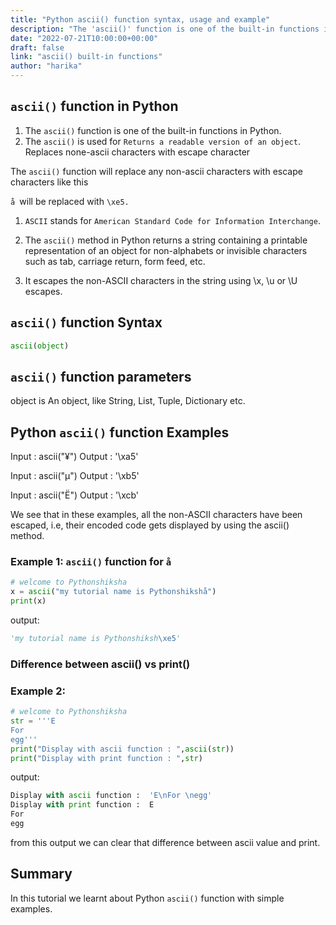 ```yaml
---
title: "Python ascii() function syntax, usage and example"
description: "The 'ascii()' function is one of the built-in functions in Python"
date: "2022-07-21T10:00:00+00:00"
draft: false
link: "ascii() built-in functions"
author: "harika"
---
```


## `ascii()` function in Python

1. The `ascii()` function is one of the built-in functions in Python.
2. The `ascii()` is used for `Returns a readable version of an object`. Replaces none-ascii characters with escape character

The `ascii()` function will replace any non-ascii characters with escape characters like this

`å `will be replaced with `\xe5.`

1. `ASCII` stands for `American Standard Code for Information Interchange`.

2. The `ascii()` method in Python returns a string containing a printable representation of an object for non-alphabets or invisible characters such as tab, carriage return, form feed, etc. 

3. It escapes the non-ASCII characters in the string using \x, \u or \U escapes.


## `ascii()` function Syntax

```Python
ascii(object)
```

## `ascii()` function parameters


object is An object, like String, List, Tuple, Dictionary etc.

## Python `ascii()` function Examples 

Input : ascii("¥")
Output : '\xa5'

Input : ascii("µ")
Output : '\xb5'

Input : ascii("Ë")
Output : '\xcb'

We see that in these examples, all the non-ASCII characters have been escaped, i.e, their encoded code gets displayed by using the ascii() method.

### Example 1: `ascii()` function for `å`

```Python
# welcome to Pythonshiksha
x = ascii("my tutorial name is Pythonshikshå")
print(x)
```
output:

```Python
'my tutorial name is Pythonshiksh\xe5'
```
### Difference between ascii() vs print()

### Example 2:

```Python
# welcome to Pythonshiksha
str = '''E
For 
egg'''
print("Display with ascii function : ",ascii(str))
print("Display with print function : ",str)
```
output:

```Python
Display with ascii function :  'E\nFor \negg'
Display with print function :  E
For
egg
```
from this output we can clear that difference between ascii value and print.

## Summary 
In this tutorial we learnt about Python `ascii()` function with simple examples.




